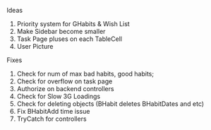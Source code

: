 Ideas

1. Priority system for GHabits & Wish List
2. Make Sidebar become smaller
3. Task Page pluses on each TableCell
4. User Picture

Fixes

1. Check for num of max bad habits, good habits;
2. Check for overflow on task page
3. Authorize on backend controllers
4. Check for Slow 3G Loadings
5. Check for deleting objects (BHabit deletes BHabitDates and etc)
6. Fix BHabitAdd time issue
7. TryCatch for controllers
